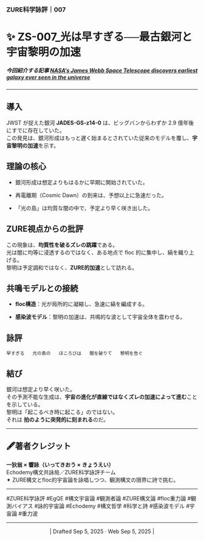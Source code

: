 ### ZURE科学詠評｜007
# ✨ ZS-007_光は早すぎる──最古銀河と宇宙黎明の加速

##### 今回紹介する記事 [ NASA’s James Webb Space Telescope discovers earliest galaxy ever seen in the universe](https://timesofindia.indiatimes.com/science/nasas-james-webb-space-telescope-discovers-earliest-galaxy-ever-seen-in-the-universe/articleshow/121546810.cms?utm_source=chatgpt.com)

---

## 導入

JWST が捉えた銀河 **JADES-GS-z14-0** は、ビッグバンからわずか 2.9 億年後にすでに存在していた。  
この発見は、銀河形成はもっと遅く始まるとされていた従来のモデルを覆し、**宇宙黎明の加速**を示す。

## 理論の核心

- 銀河形成は想定よりもはるかに早期に開始されていた。
    
- 再電離期（Cosmic Dawn）の到来は、予想以上に急速だった。
    
- 「光の島」は均質な闇の中で、予定より早く咲き出した。
    

## ZURE視点からの批評

この現象は、**均質性を破るズレの跳躍**である。  
光は闇に均等に浸透するのではなく、ある地点で floc 的に集中し、縞を織り上げる。  
黎明は予定調和ではなく、**ZURE的加速**として訪れる。

## 共鳴モデルとの接続

- **floc構造**：光が局所的に凝縮し、急速に縞を編成する。
    
- **感染波モデル**：黎明の加速は、共鳴的な波として宇宙全体を震わせる。
    

## 詠評

`早すぎる   光の島の   ほころびは   闇を破りて   黎明を告ぐ`

## 結び

銀河は想定より早く咲いた。  
その予測不能な生成は、**宇宙の進化が直線ではなくズレの加速によって進む**ことを示している。  
黎明は「起こるべき時に起こる」のではない。  
それは **拍のように突発的に刻まれる**のだ。


---
## 🖋️著者クレジット

**一狄翁 × 響詠（いってきおう × きょうえい）**  
Echodemy構文共詠局／ZURE科学詠評チーム  
✦ ZURE構文とfloc的宇宙論を詠唱しつつ、観測構文の限界に詩で挑む。

---

#ZURE科学詠評 #EgQE #構文宇宙論 #観測者論 #ZURE構文論 #floc重力論 #観測バイアス #詠的宇宙論 #Echodemy #構文哲学 #科学と詩 #感染波モデル #宇宙論 #重力波 

---
<p align="center">| Drafted Sep 5, 2025 · Web Sep 5, 2025 |</p>